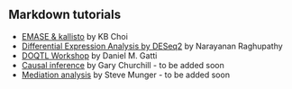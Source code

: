 ## Markdown tutorials

* [EMASE & kallisto](https://github.com/churchill-lab/sysgen2015/blob/master/markdown/RNASeq_pipeline.md) by KB Choi 
* [Differential Expression Analysis by DESeq2](https://github.com/churchill-lab/sysgen2015/blob/master/markdown/Differential_Expression.Rmd) by Narayanan Raghupathy
* [DOQTL Workshop](https://github.com/churchill-lab/sysgen2015/blob/master/markdown/DOQTL_workshop_2015.Rmd) by Daniel M. Gatti
* [Causal inference]() by Gary Churchill - to be added soon
* [Mediation analysis]() by Steve Munger - to be added soon

